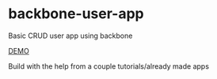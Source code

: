 <h1>backbone-user-app</h1>

<p>Basic CRUD user app using backbone</p>

<a href="http://brettmccaffray.com/webapps/backboneusers/">DEMO</a>

<p>Build with the help from a couple tutorials/already made apps</p>
